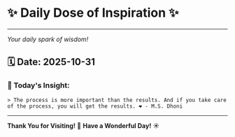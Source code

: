 # ✨ Daily Dose of Inspiration ✨

--- 

_Your daily spark of wisdom!_

## 🗓️ Date: **2025-10-31**

### 💬 Today's Insight:
```
> The process is more important than the results. And if you take care of the process, you will get the results. ❤️ - M.S. Dhoni
```

--- 

**Thank You for Visiting!** 🙏
**Have a Wonderful Day!** ☀️
